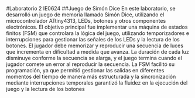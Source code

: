 #Laboratorio 2 IE0624
##Juego de Simón Dice
En este laboratorio, se desarrolló un juego de memoria llamado Simón Dice, utilizando el microcontrolador ATtiny4313, LEDs, botones y otros componentes electrónicos. El objetivo principal fue implementar una máquina de estados finitos (FSM) que controlara la lógica del juego, utilizando temporizadores e interrupciones para gestionar las señales de los LEDs y la lectura de los botones. El jugador debe memorizar y reproducir una secuencia de luces que incrementa en dificultad a medida que avanza. La duración de cada luz disminuye conforme la secuencia se alarga, y el juego termina cuando el jugador comete un error al reproducir la secuencia. La FSM facilitó su programación, ya que permitió gestionar las salidas en diferentes momentos del tiempo de manera más estructurada y la sincronización mediante interrupciones temporales garantizó la fluidez en la ejecución del juego y la lectura de los botones
